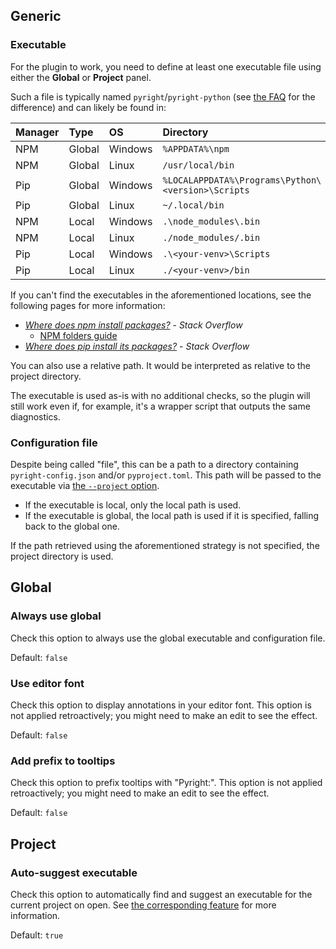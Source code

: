 ## Generic


### Executable

For the plugin to work, you need to define at least one executable file
using either the <b>Global</b> or <b>Project</b> panel.

Such a file is typically named `pyright`/`pyright-python`
(see [the FAQ][1] for the difference) and can likely be found in:

| Manager | Type   | OS      | Directory                                          |
|---------|:-------|:--------|:---------------------------------------------------|
| NPM     | Global | Windows | `%APPDATA%\npm`                                    |
| NPM     | Global | Linux   | `/usr/local/bin`                                   |
| Pip     | Global | Windows | `%LOCALAPPDATA%\Programs\Python\<version>\Scripts` |
| Pip     | Global | Linux   | `~/.local/bin`                                     |
| NPM     | Local  | Windows | `.\node_modules\.bin`                              |
| NPM     | Local  | Linux   | `./node_modules/.bin`                              |
| Pip     | Local  | Windows | `.\<your-venv>\Scripts`                            |
| Pip     | Local  | Linux   | `./<your-venv>/bin`                                |

If you can't find the executables in the aforementioned locations,
see the following pages for more information:

* *[Where does npm install packages?][1.0]* - *Stack Overflow*
  * [NPM folders guide][1.1]
* *[Where does pip install its packages?][1.2]* - *Stack Overflow*

You can also use a relative path.
It would be interpreted as relative to the project directory.

The executable is used as-is with no additional checks,
so the plugin will still work even if, for example,
it's a wrapper script that outputs the same diagnostics.


### Configuration file

Despite being called "file", this can be a path to a directory
containing `pyright-config.json` and/or `pyproject.toml`.
This path will be passed to the executable via [the `--project` option][2].

* If the executable is local, only the local path is used.
* If the executable is global, the local path is used if it is specified,
  falling back to the global one.

If the path retrieved using the aforementioned strategy is not specified,
the project directory is used.


## Global


### Always use global

Check this option to always use the global executable
and configuration file.

Default: `false`


### Use editor font

Check this option to display annotations in your editor font.
This option is not applied retroactively;
you might need to make an edit to see the effect.

Default: `false`


### Add prefix to tooltips

Check this option to prefix tooltips with "Pyright:".
This option is not applied retroactively;
you might need to make an edit to see the effect.

Default: `false`


## Project


### Auto-suggest executable

Check this option to automatically find and
suggest an executable for the current project on open.
See [the corresponding feature][3] for more information.

Default: `true`


  [1]: faq.md#whats-the-difference-between-pyright-and-pyright-python
  [1.0]: https://stackoverflow.com/q/5926672
  [1.1]: https://docs.npmjs.com/cli/v10/configuring-npm/folders#executables
  [1.2]: https://stackoverflow.com/q/29980798
  [2]: https://microsoft.github.io/pyright/#/command-line
  [3]: features.md#executable-suggestion
